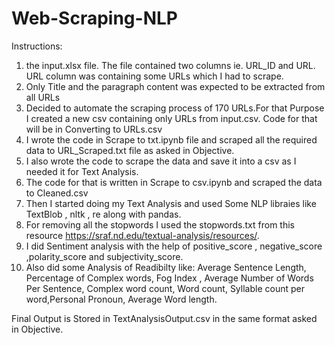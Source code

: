# Web-Scraping-NLP

Instructions:
1.	 the input.xlsx file. The file contained two columns ie. URL_ID and URL. URL column was containing some URLs which I had to scrape.
2.	Only Title and the paragraph content was expected to be extracted from all URLs
3.	Decided to automate the scraping process of 170 URLs.For that Purpose I created a new csv containing only URLs from input.csv. Code for that will be in Converting to URLs.csv
4.	I wrote the code in Scrape to txt.ipynb file and scraped all the required data to URL_Scraped.txt file as asked in Objective.
5.	I also wrote the code to scrape the data and save it into a csv as I needed it for Text Analysis.
6.	The code for that is written in Scrape to csv.ipynb and scraped the data to Cleaned.csv
7.	Then I started doing my Text Analysis and used Some NLP libraies like TextBlob , nltk , re along with pandas.
8.	For removing all the stopwords I used the stopwords.txt from this resource https://sraf.nd.edu/textual-analysis/resources/.
9.	I did Sentiment analysis with the help of positive_score  , negative_score ,polarity_score and subjectivity_score.
10.	Also did some Analysis of Readibilty like:
Average Sentence Length, Percentage of Complex words, Fog Index , Average Number of Words Per Sentence, Complex word count, Word count, Syllable count per word,Personal Pronoun, Average Word length.


Final Output is Stored in TextAnalysisOutput.csv in the same format asked in Objective.
